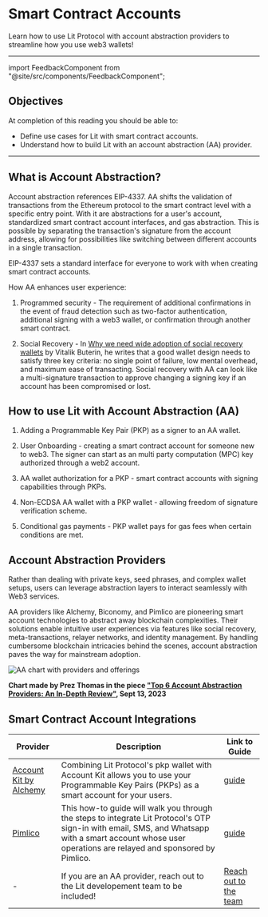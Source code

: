 # Smart Contract Accounts

Learn how to use Lit Protocol with account abstraction providers to streamline how you use web3 wallets!

---

import FeedbackComponent from "@site/src/components/FeedbackComponent";

## Objectives
At completion of this reading you should be able to:

- Define use cases for Lit with smart contract accounts.
- Understand how to build Lit with an account abstraction (AA) provider.

---

## What is Account Abstraction?
Account abstraction references EIP-4337. AA shifts the validation of transactions from the Ethereum protocol to the smart contract level with a specific entry point. With it are abstractions for a user's account, standardized smart contract account interfaces, and gas abstraction. This is possible by separating the transaction's signature from the account address, allowing for possibilities like switching between different accounts in a single transaction.

EIP-4337 sets a standard interface for everyone to work with when creating smart contract accounts.

How AA enhances user experience:

1. Programmed security - The requirement of additional confirmations in the event of fraud detection such as two-factor authentication, additional signing with a web3 wallet, or confirmation through another smart contract.

2. Social Recovery - In [Why we need wide adoption of social recovery wallets](https://vitalik.ca/general/2021/01/11/recovery.html) by Vitalik Buterin, he writes that a good wallet design needs to satisfy three key criteria: no single point of failure, low mental overhead, and maximum ease of transacting. Social recovery with AA can look like a multi-signature transaction to approve changing a signing key if an account has been compromised or lost.


## How to use Lit with Account Abstraction (AA)
1. Adding a Programmable Key Pair (PKP) as a signer to an AA wallet.

2. User Onboarding - creating a smart contract account for someone new to web3. The signer can start as an multi party computation (MPC) key authorized through a web2 account.

3. AA wallet authorization for a PKP - smart contract accounts with signing capabilities through PKPs.

4. Non-ECDSA AA wallet with a PKP wallet - allowing freedom of signature verification scheme.

5. Conditional gas payments - PKP wallet pays for gas fees when certain conditions are met.

## Account Abstraction Providers
Rather than dealing with private keys, seed phrases, and complex wallet setups, users can leverage abstraction layers to interact seamlessly with Web3 services. 

AA providers like Alchemy, Biconomy, and Pimlico are pioneering smart account technologies to abstract away blockchain complexities. Their solutions enable intuitive user experiences via features like social recovery, meta-transactions, relayer networks, and identity management. By handling cumbersome blockchain intricacies behind the scenes, account abstraction paves the way for mainstream adoption.


![AA chart with providers and offerings](/img/aa_provider_table.webp)

**Chart made by Prez Thomas in the piece ["Top 6 Account Abstraction Providers: An In-Depth Review"](https://medium.com/coinmonks/top-6-account-abstraction-providers-an-in-depth-review-3a09b9fc707c), Sept 13, 2023**

## Smart Contract Account Integrations

| Provider | Description | Link to Guide |
| --- | --- | --- |
| [Account Kit by Alchemy](https://accountkit.alchemy.com/) | Combining Lit Protocol's pkp wallet with Account Kit allows you to use your Programmable Key Pairs (PKPs) as a smart account for your users. | [guide](../aa/alchemy-account-kit.md) |
| [Pimlico](https://www.pimlico.io/) | This how-to guide will walk you through the steps to integrate Lit Protocol's OTP sign-in with email, SMS, and Whatsapp with a smart account whose user operations are relayed and sponsored by Pimlico. | [guide](../aa/pimlico.md) |
| - | If you are an AA provider, reach out to the Lit developement team to be included! | [Reach out to the team](https://nut.sh/ell/forms/352580/YEk9vu) |


<FeedbackComponent/>
